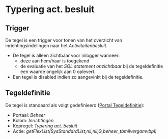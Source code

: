 # Typering act. besluit

## Trigger

De tegel is een trigger voor tonen van het overzicht van inrichtingsindelingen naar het *Activiteitenbesluit*.

- De tegel is alleen zichtbaar voor inlogger wanneer:
  - deze aan hem/haar is toegekend
  - de evaluatie van het *SQL statement onzichtbaar* bij de tegeldefinitie een waarde ongelijk aan 0 oplevert.
- Een tegel is disabled indien zo aangevinkt bij de tegeldefinitie.

## Tegeldefinitie

De tegel is standaard als volgt gedefinieerd ([Portal Tegeldefinitie](../../../../instellen_inrichten/portaldefinitie/portal_tegel.md)):

- Portaal: *Beheer*
- Kolom: *Inrichtingen*
- Kopregel: *Typering act. besluit*
- Actie: *getFlexList(SysStandardList,nil,nil,G,beheer_tbmilvergamvbpl)*
